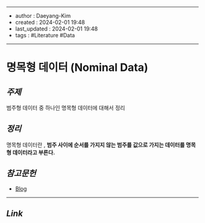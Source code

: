 
---
- author : Daeyang-Kim
- created : 2024-02-01 19:48
- last_updated : 2024-02-01 19:48
- tags : #Literature #Data
---

# 명목형 데이터 (Nominal Data)

## *주제*

범주형 데이터 중 하나인 명목형 데이터에 대해서 정리

## *정리*

명목형 데이터란 , __범주 사이에 순서를 가지지 않는 범주를 값으로 가지는 데이터를 명목형 데이터라고 부른다.__

## *참고문헌*

- [Blog](https://lucete1504.tistory.com/12)

---

## *Link*
